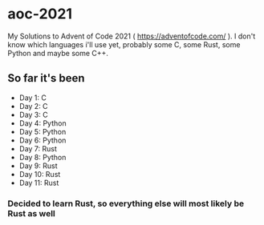 # aoc-2021

My Solutions to Advent of Code 2021 ( <https://adventofcode.com/> ). I don't know which languages i'll use yet, probably some C, some Rust, some Python and maybe some C++.

## So far it's been

- Day 1: C
- Day 2: C
- Day 3: C
- Day 4: Python
- Day 5: Python
- Day 6: Python
- Day 7: Rust
- Day 8: Python
- Day 9: Rust
- Day 10: Rust
- Day 11: Rust

### Decided to learn Rust, so everything else will most likely be Rust as well  
